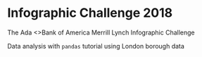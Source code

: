 # Infographic Challenge 2018

The Ada &lt;&gt;Bank of America Merrill Lynch Infographic Challenge

Data analysis with `pandas` tutorial using London borough data
